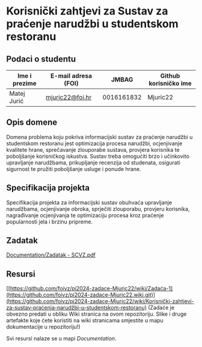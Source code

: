 # Korisnički zahtjevi za Sustav za praćenje narudžbi u studentskom restoranu

## Podaci o studentu

Ime i prezime | E-mail adresa (FOI) | JMBAG      | Github korisničko ime
------------  | ------------------- | ---------- | ---------------------
Matej Jurić   | mjuric22@foi.hr     | 0016161832 | Mjuric22


## Opis domene
Domena problema koju pokriva informacijski sustav za praćenje narudžbi u studentskom restoranu jest optimizacija procesa narudžbi, ocjenjivanje kvalitete hrane, sprečavanje zlouporabe sustava, provjera korisnika te poboljšanje korisničkog iskustva. Sustav treba omogućiti brzo i učinkovito upravljanje narudžbama, prikupljanje recenzija od studenata, osigurati sigurnost te pružiti poboljšanje usluge i ponude hrane. 

## Specifikacija projekta
Specifikacija projekta za informacijski sustav obuhvaća upravljanje narudžbama, ocjenjivanje obroka, sprječiti zlouporabu, provjeru korisnika, nagrađivanje ocjenjivanja te optimizaciju procesa kroz praćenje popularnosti jela i brzinu pripreme.

## Zadatak
[Documentation/Zadatak - SCVZ.pdf](https://github.com/foivz/pi2024-zadace-Mjuric22/blob/b3862f203fc7f3f9c48582e7fd17d3a0ee06be5b/Documentation/Zadatak%20-%20SCVZ.pdf)

## Resursi
[[https://github.com/foivz/pi2024-zadace-Mjuric22/wiki/Zadaća-1](https://github.com/foivz/pi2024-zadace-Mjuric22.wiki.git)](https://github.com/foivz/pi2024-zadace-Mjuric22/wiki/Korisnički-zahtjevi-za-sustav-praćenja-narudžbi-u-studentskom-restoranu)
(Zadaće je obvezno predati u obliku Wiki stranica na ovom repozitoriju. Slike i druge artefakte koje ćete koristiti na wiki stranicama smjestite u mapu dokumentacije u repozitoriju!)

Svi resursi nalaze se u mapi _Documentation_.
